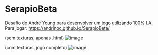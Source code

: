 # SerapioBeta
Desafio do André Young para desenvolver um jogo utilizando 100% I.A.
Para jogar: https://andrinoc.github.io/SerapioBeta/

(sem texturas, apenas .html)
![image](https://github.com/user-attachments/assets/7b26489c-d055-4e37-9e35-b38ac074ac8e)

(com texturas, jogo completo)
![image](https://github.com/user-attachments/assets/650a7b4c-5cdf-4acc-94db-fbf2dfd4664e)
